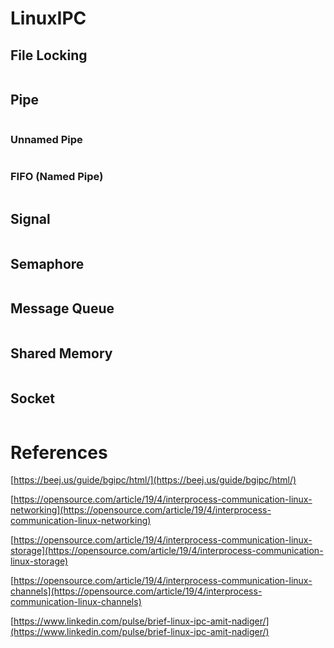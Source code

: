 # LinuxIPC

## File Locking

```

```

## Pipe

```

```

### Unnamed Pipe

```

```

### FIFO (Named Pipe)

```

```

## Signal

```

```

## Semaphore

```

```

## Message Queue

```

```

## Shared Memory

```

```

## Socket

```

```

# References

[https://beej.us/guide/bgipc/html/](https://beej.us/guide/bgipc/html/)

[https://opensource.com/article/19/4/interprocess-communication-linux-networking](https://opensource.com/article/19/4/interprocess-communication-linux-networking)

[https://opensource.com/article/19/4/interprocess-communication-linux-storage](https://opensource.com/article/19/4/interprocess-communication-linux-storage)

[https://opensource.com/article/19/4/interprocess-communication-linux-channels](https://opensource.com/article/19/4/interprocess-communication-linux-channels)

[https://www.linkedin.com/pulse/brief-linux-ipc-amit-nadiger/](https://www.linkedin.com/pulse/brief-linux-ipc-amit-nadiger/)
